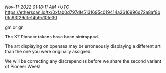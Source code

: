 _Nov-11-2022 01:18:11 AM +UTC_\
https://etherscan.io/tx/0xfab0d797dfe5131695c019414a3616996d72a8af8b0fc93f29c1e14b9c10fe30

gm or gn

The X7 Pioneer tokens have been airdropped.

The art displaying on opensea may be erroneously displaying a different art than the one you were originally assigned.

We will be correcting any discrepencies before we share the second variant of Pioneer Week!
